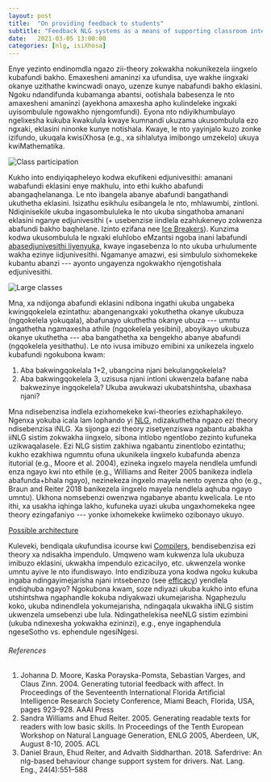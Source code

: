 ```yaml
---
layout: post
title:  "On providing feedback to students"
subtitle: "Feedback NLG systems as a means of supporting classroom interactions"
date:   2021-03-05 13:00:00
categories: [nlg, isiXhosa]
---
```


Enye yezinto endinomdla ngazo zii-theory zokwakha nokunikezela iingxelo kubafundi bakho. Emaxesheni amaninzi xa ufundisa, uye wakhe iingxaki okanye uzithathe kwincwadi onayo, uzenze kunye nabafundi bakho eklasini. Ngoku ndandifunda kubamanga abantsi, ootishala babesenza le nto amaxesheni amaninzi (ayekhona amaxesha apho kulindeleke ingxaki uyisombulule ngowakho njengomfundi). Eyona nto ndiyikhumbulayo ngelixesha kukuba kwakulula kwaye kumnandi ukuzama ukusombulula ezo ngxaki, eklasini ninonke kunye notishala. Kwaye, le nto yayinjalo kuzo zonke izifundo, ukuqala kwisiXhosa (e.g., xa sihlalutya imibongo umzekelo) ukuya kwiMathematika.

![Class participation](https://image.shutterstock.com/image-vector/questions-concept-flat-tiny-person-600w-1627675000.jpg)

Kukho into endiyiqapheleyo kodwa ekufikeni edjunivesithi: amanani wabafundi eklasini enye makhulu, into ethi kukho abafundi abangaqhelananga. Le nto ibangela abanye abafundi bangathandi ukuthetha eklasini. Isizathu esikhulu esibangela le nto, mhlawumbi, zintloni. Ndiqinisekile ukuba ingasombululeka le nto ukuba singathoba amanani eklasini nganye edjunivesithi (+ usebenzise iindlela ezahlukeneyo zokwenza abafundi bakho baqhelane. Izinto ezifana nee [Ice Breakers](https://en.wikipedia.org/wiki/Icebreaker_(facilitation))). Kunzima kodwa ukusombulula le ngxaki eluhlobo eMzantsi ngoba inani labafundi [abasedjunivesithi liyenyuka](https://www.sanews.gov.za/south-africa/more-south-africans-higher-education), kwaye ingasebenza lo nto ukuba urhulumente wakha ezinye iidjunivesithi. Ngamanye amazwi, esi simbululo sixhomekeke kubantu abanzi --- ayonto ungayenza ngokwakho njengotishala edjunivesithi.

![Large classes](https://image.shutterstock.com/image-vector/professor-writing-quantum-physics-formula-600w-1361866382.jpg)

Mna, xa ndijonga abafundi eklasini ndibona ingathi ukuba ungabeka kwingqokelela ezintathu: abangenangxaki yokuthetha okanye ukubuza (ngqokelela yokuqala), abafunayo ukuthetha okanye ubuza --- umntu angathetha ngamaxesha athile (ngqokelela yesibini), aboyikayo ukubuza okanye ukuthetha --- aba bangathetha xa bengekho abanye abafundi (ngqokelela yesithathu). Le nto ivusa imibuzo emibini xa unikezela ingxelo kubafundi ngokubona kwam:

1. Aba bakwingqokelala 1+2, ubangcina njani bekulangqokelela?
2. Aba bakwingqokelela 3, uzisusa njani intloni ukwenzela bafane naba bakwezinye ingqokelela? Ukuba awukwazi ukubatshintsha, ubaxhasa njani?

Mna ndisebenzisa indlela ezixhomekeke kwi-theories ezixhaphakileyo. Ngenxa yokuba icala lam lophando yi [NLG](https://en.wikipedia.org/wiki/Natural-language_generation), ndizakuthetha ngazo ezi theory ndisebenzisa iNLG. Xa sijonga ezi theory zisetyenziswa ngabantu abakha iiNLG sistim zokwakha iingxelo, sibona intlobo ngentlobo zezinto kufuneka uzikwaqalasele. Ezi NLG sistim zakhiwa ngabantu zinentlobo ezintathu; kukho ezakhiwa ngumntu ofuna ukunikela iingxelo kubafunda abenza itutorial (e.g., Moore et al. 2004), ezineka ingxelo mayela nendlela umfundi enza ngayo kwi nto ethile (e.g., Williams and Reiter 2005 banikeza indlela abafunda+bhala ngayo), nezinekeza ingxelo mayela nento oyenza qho (e.g., Braun and Reiter 2018 banikezela iingxelo mayela nendlela aqhuba ngayo umntu). Ukhona nomsebenzi owenzwa ngabanye abantu kwelicala. Le nto ithi, xa usakha iqhinga lakho, kufuneka uyazi ukuba ungaxhomekeka ngee theory ezingafaniyo --- yonke ixhomekeke kwiimeko ozibonayo ukuyo.

[Possible architecture](https://people.cs.uct.ac.za/~zmahlaza/site/img/RoughDraft.png)

Kuleveki, bendiqala ukufundisa icourse kwi [Compilers](https://en.wikipedia.org/wiki/Compiler), bendisebenzisa ezi theory xa ndisakha impendulo. Umqweno wam kukwenza lula ukubuza imibuzo eklasini, ukwakha impendulo ezicacilyo, etc. ukwenzela wonke umntu ayive le nto ifundiswayo. Into endizibuza yona kodwa ngoku kukuba ingaba ndingayimejarisha njani intsebenzo (see [efficacy](https://en.wikipedia.org/wiki/Efficacy)) yendlela endiqhuba ngayo? Ngokubona kwam, soze ndiyazi ukuba kukho into efuna utshintshwa ngaphandle kokuba ndiyakwazi ukumejarisha. Ngaphezulu koko, ukuba ndinendlela yokumejarisha, ndingaqala ukwakha iiNLG sistim ukwenzela umsebenzi ube lula. Ndingathelekisa neeNLG sistim ezimbini (ukuba ndinexesha yokwakha ezininzi), e.g., enye ingaphendula ngeseSotho vs. ephendule ngesiNgesi.

###### References

1. Johanna D. Moore, Kaska Porayska-Pomsta, Sebastian Varges, and Claus Zinn. 2004. Generating tutorial feedback with affect. In Proceedings of the Seventeenth International Florida Artificial Intelligence Research Society Conference, Miami Beach, Florida, USA, pages 923–928. AAAI Press
2. Sandra Williams and Ehud Reiter. 2005. Generating readable texts for readers with low basic skills. In Proceedings of the Tenth European Workshop on Natural Language Generation, ENLG 2005, Aberdeen, UK, August 8-10, 2005. ACL
3. Daniel Braun, Ehud Reiter, and Advaith Siddharthan. 2018. Saferdrive: An nlg-based behaviour change support system for drivers. Nat. Lang. Eng., 24(4):551–588

